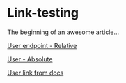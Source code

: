 # Link-testing

The beginning of an awesome article...

[User endpoint - Relative ](./Server-Test.yaml/paths/~1user)

[User - Absolute](/reference/Server-Test.yaml/paths/~1user)

[User link from docs](https://erik.stoplight.io/docs/symmetrical-garbanzo/b3A6MTY2NzgyOTU-create-new-user)


